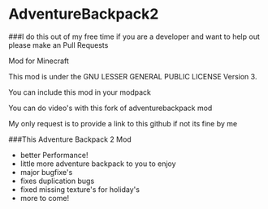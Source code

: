 AdventureBackpack2
==================
###I do this out of my free time if you are a developer and want to help out please make an Pull Requests 

Mod for Minecraft

This mod is under the GNU LESSER GENERAL PUBLIC LICENSE Version 3.

You can include this mod in your modpack 

You can do video's with this fork of adventurebackpack mod

My only request is to provide a link to this github if not its fine by me 

###This Adventure Backpack 2 Mod
* better Performance!
* little more adventure backpack to you to enjoy
* major bugfixe's 
* fixes duplication bugs
* fixed missing texture's for holiday's
* more to come!

